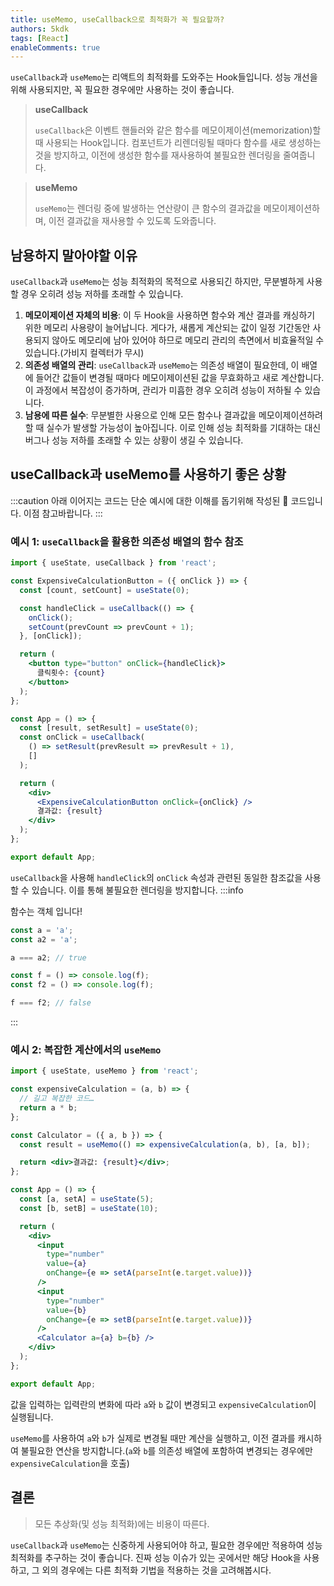 ```yaml
---
title: useMemo, useCallback으로 최적화가 꼭 필요할까?
authors: 5kdk
tags: [React]
enableComments: true
---
```


`useCallback`과 `useMemo`는 리액트의 최적화를 도와주는 Hook들입니다. 성능 개선을 위해 사용되지만, 꼭 필요한 경우에만 사용하는 것이 좋습니다.

> **useCallback**
>
> `useCallback`은 이벤트 핸들러와 같은 함수를 메모이제이션(memorization)할 때 사용되는 Hook입니다. 컴포넌트가 리렌더링될 때마다 함수를 새로 생성하는 것을 방지하고, 이전에 생성한 함수를 재사용하여 불필요한 렌더링을 줄여줍니다.

> **useMemo**
>
> `useMemo`는 렌더링 중에 발생하는 연산량이 큰 함수의 결과값을 메모이제이션하며, 이전 결과값을 재사용할 수 있도록 도와줍니다.

<!--truncate-->

## 남용하지 말아야할 이유

`useCallback`과 `useMemo`는 성능 최적화의 목적으로 사용되긴 하지만, 무분별하게 사용할 경우 오히려 성능 저하를 초래할 수 있습니다.

1. **메모이제이션 자체의 비용**: 이 두 Hook을 사용하면 함수와 계산 결과를 캐싱하기 위한 메모리 사용량이 늘어납니다. 게다가, 새롭게 계산되는 값이 일정 기간동안 사용되지 않아도 메모리에 남아 있어야 하므로 메모리 관리의 측면에서 비효율적일 수 있습니다.(가비지 컬렉터가 무시)
2. **의존성 배열의 관리**: `useCallback`과 `useMemo`는 의존성 배열이 필요한데, 이 배열에 들어간 값들이 변경될 때마다 메모이제이션된 값을 무효화하고 새로 계산합니다. 이 과정에서 복잡성이 증가하며, 관리가 미흡한 경우 오히려 성능이 저하될 수 있습니다.
3. **남용에 따른 실수**: 무분별한 사용으로 인해 모든 함수나 결과값을 메모이제이션하려 할 때 실수가 발생할 가능성이 높아집니다. 이로 인해 성능 최적화를 기대하는 대신 버그나 성능 저하를 초래할 수 있는 상황이 생길 수 있습니다.

## useCallback과 useMemo를 사용하기 좋은 상황

:::caution
아래 이어지는 코드는 단순 예시에 대한 이해를 돕기위해 작성된 💩 코드입니다. 이점 참고바랍니다.
:::

### 예시 1: `useCallback`을 활용한 의존성 배열의 함수 참조

```jsx
import { useState, useCallback } from 'react';

const ExpensiveCalculationButton = ({ onClick }) => {
  const [count, setCount] = useState(0);

  const handleClick = useCallback(() => {
    onClick();
    setCount(prevCount => prevCount + 1);
  }, [onClick]);

  return (
    <button type="button" onClick={handleClick}>
      클릭횟수: {count}
    </button>
  );
};

const App = () => {
  const [result, setResult] = useState(0);
  const onClick = useCallback(
    () => setResult(prevResult => prevResult + 1),
    []
  );

  return (
    <div>
      <ExpensiveCalculationButton onClick={onClick} />
      결과값: {result}
    </div>
  );
};

export default App;
```

`useCallback`을 사용해 `handleClick`의 `onClick` 속성과 관련된 동일한 참조값을 사용할 수 있습니다. 이를 통해 불필요한 렌더링을 방지합니다.
:::info

함수는 객체 입니다!

```js
const a = 'a';
const a2 = 'a';

a === a2; // true

const f = () => console.log(f);
const f2 = () => console.log(f);

f === f2; // false
```

:::

### 예시 2: 복잡한 계산에서의 `useMemo`

```jsx
import { useState, useMemo } from 'react';

const expensiveCalculation = (a, b) => {
  // 길고 복잡한 코드…
  return a * b;
};

const Calculator = ({ a, b }) => {
  const result = useMemo(() => expensiveCalculation(a, b), [a, b]);

  return <div>결과값: {result}</div>;
};

const App = () => {
  const [a, setA] = useState(5);
  const [b, setB] = useState(10);

  return (
    <div>
      <input
        type="number"
        value={a}
        onChange={e => setA(parseInt(e.target.value))}
      />
      <input
        type="number"
        value={b}
        onChange={e => setB(parseInt(e.target.value))}
      />
      <Calculator a={a} b={b} />
    </div>
  );
};

export default App;
```

값을 입력하는 입력란의 변화에 따라 `a`와 `b` 값이 변경되고 `expensiveCalculation`이 실행됩니다.

`useMemo`를 사용하여 `a`와 `b`가 실제로 변경될 때만 계산을 실행하고, 이전 결과를 캐시하여 불필요한 연산을 방지합니다.(`a`와 `b`를 의존성 배열에 포함하여 변경되는 경우에만 `expensiveCalculation`을 호출)

## 결론

> 모든 추상화(및 성능 최적화)에는 비용이 따른다.

`useCallback`과 `useMemo`는 신중하게 사용되어야 하고, 필요한 경우에만 적용하여 성능 최적화를 추구하는 것이 좋습니다. 진짜 성능 이슈가 있는 곳에서만 해당 Hook을 사용하고, 그 외의 경우에는 다른 최적화 기법을 적용하는 것을 고려해봅시다.
